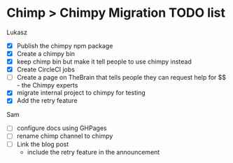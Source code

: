 # Chimp > Chimpy Migration TODO list

Lukasz
* [x] Publish the chimpy npm package 
* [x] Create a chimpy bin
* [x] keep chimp bin but make it tell people to use chimpy instead
* [x] Create CircleCI jobs
* [ ] Create a page on TheBrain that tells people they can request help for $$ - the Chimpy experts
* [x] migrate internal project to chimpy for testing
* [x] Add the retry feature

Sam
* [ ] configure docs using GHPages
* [ ] rename chimp channel to chimpy
* [ ] Link the blog post
  - include the retry feature in the announcement
  


